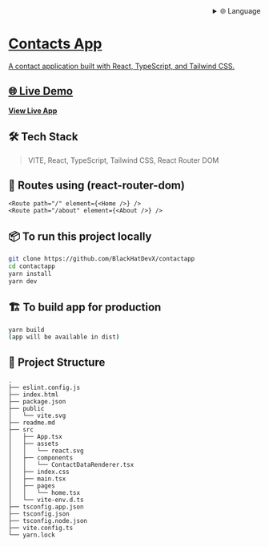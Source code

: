 
<div align="right">
  <details>
    <summary >🌐 Language</summary>
    <div>
      <div align="center">
        <a href="https://openaitx.github.io/view.html?user=BlackHatDevX&project=contactapp&lang=en">English</a>
        | <a href="https://openaitx.github.io/view.html?user=BlackHatDevX&project=contactapp&lang=zh-CN">简体中文</a>
        | <a href="https://openaitx.github.io/view.html?user=BlackHatDevX&project=contactapp&lang=zh-TW">繁體中文</a>
        | <a href="https://openaitx.github.io/view.html?user=BlackHatDevX&project=contactapp&lang=ja">日本語</a>
        | <a href="https://openaitx.github.io/view.html?user=BlackHatDevX&project=contactapp&lang=ko">한국어</a>
        | <a href="https://openaitx.github.io/view.html?user=BlackHatDevX&project=contactapp&lang=hi">हिन्दी</a>
        | <a href="https://openaitx.github.io/view.html?user=BlackHatDevX&project=contactapp&lang=th">ไทย</a>
        | <a href="https://openaitx.github.io/view.html?user=BlackHatDevX&project=contactapp&lang=fr">Français</a>
        | <a href="https://openaitx.github.io/view.html?user=BlackHatDevX&project=contactapp&lang=de">Deutsch</a>
        | <a href="https://openaitx.github.io/view.html?user=BlackHatDevX&project=contactapp&lang=es">Español</a>
        | <a href="https://openaitx.github.io/view.html?user=BlackHatDevX&project=contactapp&lang=it">Italiano</a>
        | <a href="https://openaitx.github.io/view.html?user=BlackHatDevX&project=contactapp&lang=ru">Русский</a>
        | <a href="https://openaitx.github.io/view.html?user=BlackHatDevX&project=contactapp&lang=pt">Português</a>
        | <a href="https://openaitx.github.io/view.html?user=BlackHatDevX&project=contactapp&lang=nl">Nederlands</a>
        | <a href="https://openaitx.github.io/view.html?user=BlackHatDevX&project=contactapp&lang=pl">Polski</a>
        | <a href="https://openaitx.github.io/view.html?user=BlackHatDevX&project=contactapp&lang=ar">العربية</a>
        | <a href="https://openaitx.github.io/view.html?user=BlackHatDevX&project=contactapp&lang=fa">فارسی</a>
        | <a href="https://openaitx.github.io/view.html?user=BlackHatDevX&project=contactapp&lang=tr">Türkçe</a>
        | <a href="https://openaitx.github.io/view.html?user=BlackHatDevX&project=contactapp&lang=vi">Tiếng Việt</a>
        | <a href="https://openaitx.github.io/view.html?user=BlackHatDevX&project=contactapp&lang=id">Bahasa Indonesia</a>
        | <a href="https://openaitx.github.io/view.html?user=BlackHatDevX&project=contactapp&lang=as">অসমীয়া</
      </div>
    </div>
  </details>
</div>

# Contacts App

A contact application built with React, TypeScript, and Tailwind CSS.

## 🌐 Live Demo

**[View Live App](https://contactapp-pi.vercel.app/)**

## 🛠️ Tech Stack

> VITE, React, TypeScript, Tailwind CSS, React Router DOM

## 🚀 Routes using (react-router-dom)

```
<Route path="/" element={<Home />} />
<Route path="/about" element={<About />} />
```

## 📦 To run this project locally

```bash
git clone https://github.com/BlackHatDevX/contactapp
cd contactapp
yarn install
yarn dev
```

## 🏗️ To build app for production

```bash
yarn build
(app will be available in dist)
```

## 📁 Project Structure

```
.
├── eslint.config.js
├── index.html
├── package.json
├── public
│   └── vite.svg
├── readme.md
├── src
│   ├── App.tsx
│   ├── assets
│   │   └── react.svg
│   ├── components
│   │   └── ContactDataRenderer.tsx
│   ├── index.css
│   ├── main.tsx
│   ├── pages
│   │   └── home.tsx
│   └── vite-env.d.ts
├── tsconfig.app.json
├── tsconfig.json
├── tsconfig.node.json
├── vite.config.ts
└── yarn.lock
```
